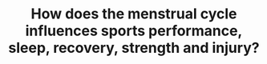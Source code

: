 ---
id: question-7
title: How does the menstrual cycle influences sports performance, sleep,
  recovery, strength and injury?
theme: sports medicine
theme-sub-category: injury and rehabilitation
application: injury risk mitigation and modelling
task-solver-1: analyse injury and rehabilitation patterns
data-question-type: explorative
categorical-ordinal: categorical_ordinal
continuous-count: |
  continuous_count
time-series-longitudinal: time-series_longitudinal
data-method-1: Bayesian methods
data-method-2: State space model
data-method-3: clustering
data-expertise-required-1: Bayesian statistics
data-expertise-required-2: state space model
data-expertise-required-3: clustering
datasets-description: athletes menstrual cycle record and associated
  performance, sleep, recovery, strength and injury
expert-1: Paul Wu
expert-2: Richi Nayak
reference: https://bmjopensem.bmj.com/content/7/3/e001047
reference-2: https://www.frontiersin.org/articles/10.3389/fphys.2021.761760/full
reference-3: https://pubmed.ncbi.nlm.nih.gov/32661839/
---